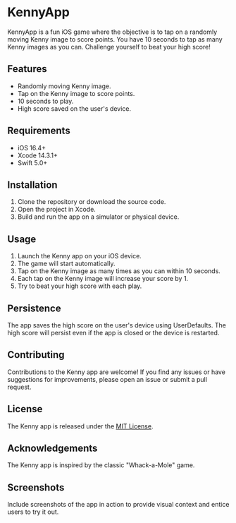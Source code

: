 # KennyApp

KennyApp is a fun iOS game where the objective is to tap on a randomly moving Kenny image to score points. You have 10 seconds to tap as many Kenny images as you can. Challenge yourself to beat your high score!

## Features

- Randomly moving Kenny image.
- Tap on the Kenny image to score points.
- 10 seconds to play.
- High score saved on the user's device.

## Requirements

- iOS 16.4+
- Xcode 14.3.1+
- Swift 5.0+

## Installation

1. Clone the repository or download the source code.
2. Open the project in Xcode.
3. Build and run the app on a simulator or physical device.

## Usage

1. Launch the Kenny app on your iOS device.
2. The game will start automatically.
3. Tap on the Kenny image as many times as you can within 10 seconds.
4. Each tap on the Kenny image will increase your score by 1.
5. Try to beat your high score with each play.

## Persistence

The app saves the high score on the user's device using UserDefaults. The high score will persist even if the app is closed or the device is restarted.

## Contributing

Contributions to the Kenny app are welcome! If you find any issues or have suggestions for improvements, please open an issue or submit a pull request.

## License

The Kenny app is released under the [MIT License](LICENSE).

## Acknowledgements

The Kenny app is inspired by the classic "Whack-a-Mole" game.

## Screenshots

Include screenshots of the app in action to provide visual context and entice users to try it out.

